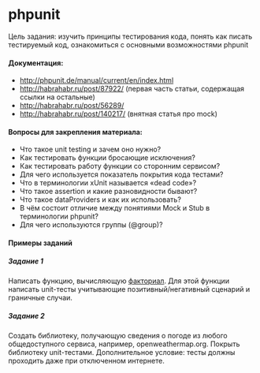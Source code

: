 # phpunit

Цель задания: изучить принципы тестирования кода, понять как писать тестируемый код,
ознакомиться с основными возможностями phpunit

#### Документация:
- http://phpunit.de/manual/current/en/index.html
- http://habrahabr.ru/post/87922/ (первая часть статьи, содержащая ссылки на остальные)
- http://habrahabr.ru/post/56289/
- http://habrahabr.ru/post/140217/ (внятная статья про mock)

#### Вопросы для закрепления материала:
- Что такое unit testing и зачем оно нужно?
- Как тестировать функции бросающие исключения?
- Как тестировать работу функции со сторонним сервисом?
- Для чего используется показатель покрытия кода тестами?
- Что в терминологии xUnit называется &laquo;dead code&raquo;?
- Что такое assertion и какие разновидности бывают?
- Что такое dataProviders и как их использовать?
- В чём состоит отличие между понятиями Mock и Stub в терминологии phpunit?
- Для чего используются группы (@group)?


#### Примеры заданий

##### Задание 1
Написать функцию, вычисляющую [факториал](http://ru.wikipedia.org/wiki/%D0%A4%D0%B0%D0%BA%D1%82%D0%BE%D1%80%D0%B8%D0%B0%D0%BB). Для этой функции написать unit-тесты учитывающие позитивный/негативный сценарий и граничные случаи.

##### Задание 2
Создать библиотеку, получающую сведения о погоде из любого общедоступного сервиса, например, openweathermap.org.
Покрыть библиотеку unit-тестами. Дополнительное условие: тесты должны проходить даже при отключенном интернете.

